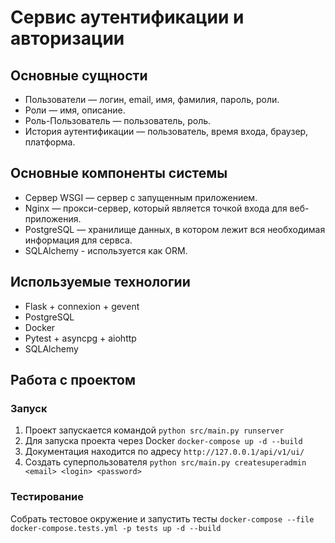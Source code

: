 # Сервис аутентификации и авторизации

## Основные сущности
- Пользователи — логин, email, имя, фамилия, пароль, роли.
- Роли — имя, описание.
- Роль-Пользователь — пользователь, роль.
- История аутентификации — пользователь, время входа, браузер, платформа.

## Основные компоненты системы
- Cервер WSGI — сервер с запущенным приложением.
- Nginx — прокси-сервер, который является точкой входа для веб-приложения.
- PostgreSQL — хранилище данных, в котором лежит вся необходимая информация для сервса.
- SQLAlchemy - используется как ORM.

## Используемые технологии
- Flask + connexion + gevent
- PostgreSQL
- Docker
- Pytest + asyncpg + aiohttp
- SQLAlchemy

## Работа с проектом
### Запуск
1. Проект запускается командой
  ```python src/main.py runserver```
2. Для запуска проекта через Docker
  ```docker-compose up -d --build```
3. Документация находится по адресу ```http://127.0.0.1/api/v1/ui/```
4. Создать суперпользователя
  ```python src/main.py createsuperadmin <email> <login> <password>```

### Тестирование
Собрать тестовое окружение и запустить тесты
```docker-compose --file docker-compose.tests.yml -p tests up -d --build```
